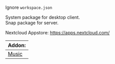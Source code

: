 Ignore `workspace.json`  
  
System package for desktop client.  
Snap package for server.  
  
Nextcloud Appstore: https://apps.nextcloud.com/  

| Addon:                                         |
| ---------------------------------------------- |
| [Music](https://apps.nextcloud.com/apps/music) |
